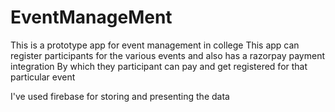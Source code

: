 # EventManageMent

This is a prototype app for event management in college
This app can register participants for the various events and also has a razorpay payment integration
By which they participant can pay and get registered for that particular event

I've used firebase for storing and presenting the data

